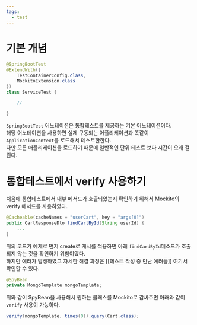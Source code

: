 ```yaml
---
tags:
  - test
---
```

#  기본 개념

```Java
@SpringBootTest
@ExtendWith({
	TestContainerConfig.class,
	MockitoExtension.class
})
class ServiceTest {

	//

}
```
`SpringBootTest` 어노테이션은 통합테스트를 제공하는 기본 어노테이션이다.   
해당 어노테이션을 사용하면 실제 구동되는 어플리케이션과 똑같이 `ApplicationContext`를 로드해서 테스트한한다.   
다만 모든 애플리케이션을 로드하기 때문에 일반적인 단위 테스트 보다 시간이 오래 걸린다.

# 통합테스트에서 verify 사용하기
처음에 통합테스트에서 내부 메서드가 호출되었는지 확인하기 위해서 Mockito의 verify 메서드를 사용하였다.
```Java
@Cacheable(cacheNames = "userCart", key = "args[0]")
public CartResponseDto findCartById(String userId) {
	...
}
```
위의 코드가 예제로 먼저 create로 캐시를 적용하면 아래 `findCardById`메소드가 호출되지 않는 것을 확인하기 위함이였다.    
하지만 에러가 발생하였고 자세한 해결 과정은 [[테스트 작성 중 만난 에러들]] 여기서 확인할 수 있다.
```Java
@SpyBean  
private MongoTemplate mongoTemplate;
```
위와 같이 SpyBean을 사용해서 원하는 클래스를 Mockito로 감싸주면 아래와 같이 `verify` 사용이 가능하다.
```Java
verify(mongoTemplate, times(0)).query(Cart.class);
```

